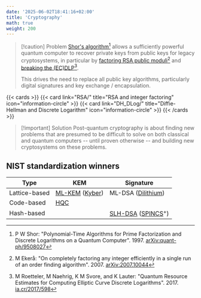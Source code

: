 ```yaml
---
date: '2025-06-02T18:41:16+02:00'
title: 'Cryptography'
math: true
weight: 200
---
```


> [!caution] Problem
> [Shor's algorithm](https://doi.org/10.48550/arXiv.quant-ph/9508027)[^S97] allows a sufficiently powerful quantum computer to recover private keys from public keys for legacy cryptosystems, in particular by [factoring RSA public moduli](https://arxiv.org/abs/2007.10044)[^E07] and [breaking the (EC)DLP](https://eprint.iacr.org/2017/598)[^RNSL17].
>
> This drives the need to replace all public key algorithms, particularly digital signatures and key exchange / encapsulation.

{{< cards >}}
    {{< card link="RSA/" title="RSA and integer factoring" icon="information-circle" >}}
    {{< card link="DH_DLog/" title="Diffie-Hellman and Discrete Logarithm" icon="information-circle" >}}
{{< /cards >}}

> [!important] Solution
> Post-quantum cryptography is about finding new problems that are presumed to be difficult to solve on both classical and quantum computers -- until proven otherwise -- and building new cryptosystems on these problems.

## NIST standardization winners

| Type          | KEM             | Signature            |
| ---           | ---             | ---                  |
| Lattice-based | [ML-KEM][ML-KEM] ([Kyber][Kyber]) | ML-DSA ([Dilithium][Dilithium])   |
| Code-based | [HQC][HQC]         |                      |
| Hash-based |                    | [SLH-DSA][SLH-DSA] ([SPINCS][SPINCS]$^+$) |

[ML-KEM]: https://csrc.nist.gov/pubs/fips/203/final
[ML-DSA]: https://csrc.nist.gov/pubs/fips/204/final
[SLH-DSA]: https://csrc.nist.gov/pubs/fips/205/final
[HQC]: https://pqc-hqc.org/
[SPINCS]: https://sphincs.org/
[Kyber]: https://en.wikipedia.org/wiki/Kyber
[Dilithium]: https://pq-crystals.org/dilithium/index.shtml

[^S97]: P W Shor: "Polynomial-Time Algorithms for Prime Factorization and Discrete Logarithms on a Quantum Computer". 1997. [arXiv:quant-ph/9508027](https://doi.org/10.48550/arXiv.quant-ph/9508027)
[^E07]: M Ekerå: "On completely factoring any integer efficiently in a single run of an order finding algorithm". 2007. [arXiv:2007.10044](https://doi.org/10.48550/arXiv.2007.10044)
[^RNSL17]: M Roetteler, M Naehrig, K M Svore, and K Lauter: "Quantum Resource Estimates for Computing Elliptic Curve Discrete Logarithms". 2017. [ia.cr/2017/598](https://eprint.iacr.org/2017/598)
